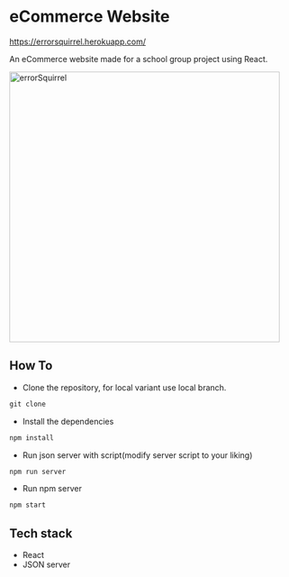 # eCommerce Website

https://errorsquirrel.herokuapp.com/


An eCommerce website made for a school group project using React.

<img width="480" alt="errorSquirrel" src="https://user-images.githubusercontent.com/98033579/172796224-321ddbef-81c1-4861-8aed-8403dd2bbb20.png">


## How To

- Clone the repository, for local variant use local branch.

```txt
git clone
```

- Install the dependencies

```txt
npm install
```

- Run json server with script(modify server script to your liking)

```txt
npm run server
```

- Run npm server

```txt
npm start
```

## Tech stack

- React
- JSON server
